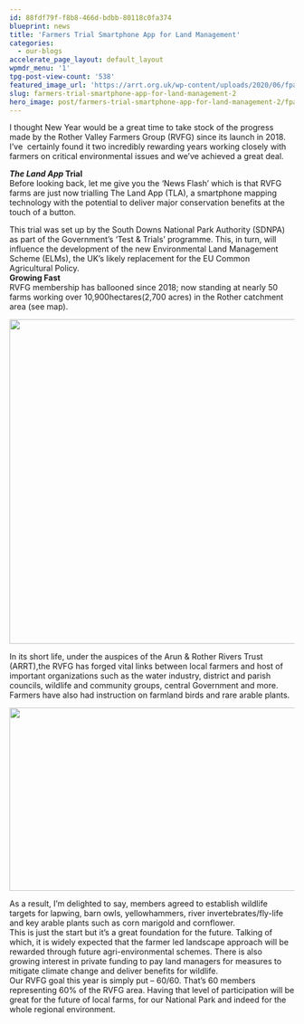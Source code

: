 ```yaml
---
id: 88fdf79f-f8b8-466d-bdbb-80118c0fa374
blueprint: news
title: 'Farmers Trial Smartphone App for Land Management'
categories:
  - our-blogs
accelerate_page_layout: default_layout
wpmdr_menu: '1'
tpg-post-view-count: '538'
featured_image_url: 'https://arrt.org.uk/wp-content/uploads/2020/06/fpart.jpg'
slug: farmers-trial-smartphone-app-for-land-management-2
hero_image: post/farmers-trial-smartphone-app-for-land-management-2/fpart.jpg
---
```

<p>I thought New Year would be a great time to take stock of the progress made by the Rother Valley Farmers Group (RVFG) since its launch in 2018. I’ve  certainly found it two incredibly rewarding years working closely with farmers on critical environmental issues and we’ve achieved a great deal.</p>
<p><strong><em>The Land App</em> Trial</strong><br />
Before looking back, let me give you the ‘News Flash’ which is that RVFG farms are just now trialling The Land App (TLA), a smartphone mapping technology with the potential to deliver major conservation benefits at the touch of a button.</p>
<p>This trial was set up by the South Downs National Park Authority (SDNPA) as part of the Government’s ‘Test &amp; Trials’ programme. This, in turn, will influence the development of the new Environmental Land Management Scheme (ELMs), the UK’s likely replacement for the EU Common Agricultural Policy.<br />
<strong>Growing Fast</strong><br />
RVFG membership has ballooned since 2018; now standing at nearly 50 farms working over 10,900hectares(2,700 acres) in the Rother catchment area (see map).</p>
<p><img class="aligncenter wp-image-2720 size-full" src="https://arrt.org.uk/wp-content/uploads/2020/01/RVFG_map.jpg" alt="" width="807" height="574" /></p>
<p>In its short life, under the auspices of the Arun &amp; Rother Rivers Trust (ARRT),the RVFG has forged vital links between local farmers and host of important organizations such as the water industry, district and parish councils, wildlife and community groups, central Government and more.<br />
Farmers have also had instruction on farmland birds and rare arable plants. </p>
<p><img class="wp-image-2719 size-full alignleft" src="https://arrt.org.uk/wp-content/uploads/2020/01/Leggs_farm.jpg" alt="" width="506" height="324" /></p>
<p>As a result, I’m delighted to say, members agreed to establish wildlife targets for lapwing, barn owls, yellowhammers, river invertebrates/fly-life and key arable plants such as corn marigold and cornflower.<br />
This is just the start but it’s a great foundation for the future. Talking of which, it is widely expected that the farmer led landscape approach will be rewarded through future agri-environmental schemes. There is also growing interest in private funding to pay land managers for measures to mitigate climate change and deliver benefits for wildlife.<br />
Our RVFG goal this year is simply put – 60/60. That’s 60 members representing 60% of the RVFG area. Having that level of participation will be great for the future of local farms, for our National Park and indeed for the whole regional environment.</p>
